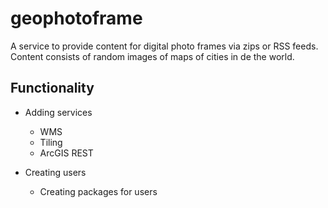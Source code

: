 geophotoframe
=============

A service to provide content for digital photo frames via zips or RSS feeds. Content consists of random images of maps of cities in de the world.

Functionality
-------------

* Adding services

	* WMS
	* Tiling
	* ArcGIS REST
* Creating users
	 * Creating packages for users
